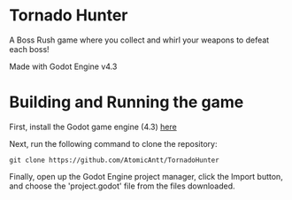 # Tornado Hunter
A Boss Rush game where you collect and whirl your weapons to defeat each boss!

Made with Godot Engine v4.3

# Building and Running the game

First, install the Godot game engine (4.3) [here](https://godotengine.org/download/archive/4.3-stable/)

Next, run the following command to clone the repository:
```
git clone https://github.com/AtomicAntt/TornadoHunter
```

Finally, open up the Godot Engine project manager, click the Import button, and choose the 'project.godot' file from the files downloaded.

